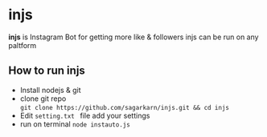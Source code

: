 # injs
<b>injs</b> is Instagram Bot for getting more like & followers
injs can be run on any paltform
<h2>How to run injs</h2>
<ul>
  <li>Install nodejs & git</li>
  <li>clone git repo
    <br /><code>git clone https://github.com/sagarkarn/injs.git && cd injs</code></li>
  <li>Edit <code>setting.txt </code> file add your settings</li>
  <li>run on terminal <code>node instauto.js</code></li>
 </ul>
